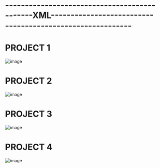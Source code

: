 # ---------------------------------------------XML---------------------------------------------------------- 
# PROJECT 1
![image](https://github.com/A-Wahab-Aamir/XML_DATATABLE/assets/83786802/3b973d8d-ffc9-4d11-9908-67ed31893158)

# PROJECT 2
![image](https://github.com/A-Wahab-Aamir/XML_DATATABLE/assets/83786802/afc46971-ff63-4e36-82ff-246b0d36206d)

# PROJECT 3
![image](https://github.com/A-Wahab-Aamir/XML_DATATABLE/assets/83786802/dbcdcb51-b2c5-418b-a0f4-bfc5f9d4c3c0)


# PROJECT 4
![image](https://github.com/A-Wahab-Aamir/XML_DATATABLE/assets/83786802/0f1f245e-4eba-4bf0-b91a-f3c248e02dd0)
